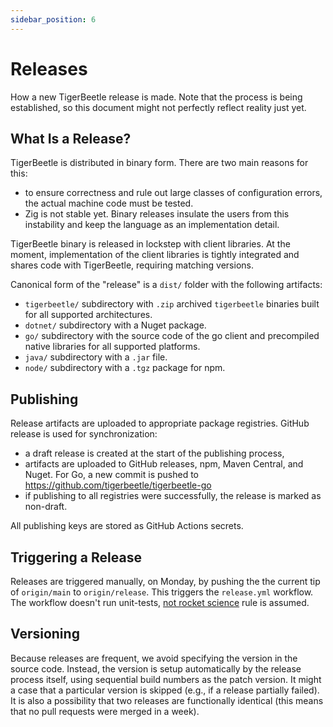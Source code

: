 ```yaml
---
sidebar_position: 6
---
```


# Releases

How a new TigerBeetle release is made. Note that the process is being established, so this document
might not perfectly reflect reality just yet.

## What Is a Release?

TigerBeetle is distributed in binary form. There are two main reasons for this:

- to ensure correctness and rule out large classes of configuration errors, the actual machine code
  must be tested.
- Zig is not stable yet. Binary releases insulate the users from this instability and keep the
  language as an implementation detail.

TigerBeetle binary is released in lockstep with client libraries. At the moment, implementation
of the client libraries is tightly integrated and shares code with TigerBeetle, requiring matching
versions.

Canonical form of the "release" is a `dist/` folder with the following artifacts:

- `tigerbeetle/` subdirectory with `.zip` archived `tigerbeetle` binaries built for all supported
  architectures.
- `dotnet/` subdirectory with a Nuget package.
- `go/` subdirectory with the source code of the go client and precompiled native libraries for
  all supported platforms.
- `java/` subdirectory with a `.jar` file.
- `node/` subdirectory with a `.tgz` package for npm.

## Publishing

Release artifacts are uploaded to appropriate package registries. GitHub release is used for
synchronization:

- a draft release is created at the start of the publishing process,
- artifacts are uploaded to GitHub releases, npm, Maven Central, and Nuget. For Go, a new commit
  is pushed to <https://github.com/tigerbeetle/tigerbeetle-go>
- if publishing to all registries were successfully, the release is marked as non-draft.

All publishing keys are stored as GitHub Actions secrets.

## Triggering a Release

Releases are triggered manually, on Monday, by pushing the the current tip of `origin/main` to
`origin/release`. This triggers the `release.yml` workflow. The workflow doesn't run unit-tests,
[not rocket science](https://graydon2.dreamwidth.org/1597.html) rule is assumed.

## Versioning

Because releases are frequent, we avoid specifying the version in the source code. Instead, the
version is setup automatically by the release process itself, using sequential build numbers as the
patch version. It might a case that a particular version is skipped (e.g., if a release partially
failed). It is also a possibility that two releases are functionally identical (this means that no
pull requests were merged in a week).
